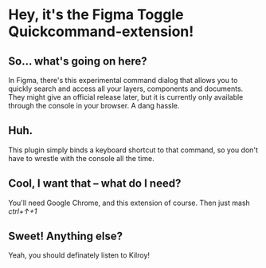# Hey, it's the Figma Toggle Quickcommand-extension!

## So... what's going on here?

In Figma, there's this experimental command dialog that allows you to quickly search and access all your layers, components and documents. They might give an official release later, but it is currently only available through the console in your browser. A dang hassle.

## Huh.

This plugin simply binds a keyboard shortcut to that command, so you don't have to wrestle with the console all the time.

## Cool, I want that – what do I need?

You'll need Google Chrome, and this extension of course.
Then just mash _ctrl+↑+1_

## Sweet! Anything else?

Yeah, you should definately listen to Kilroy!
